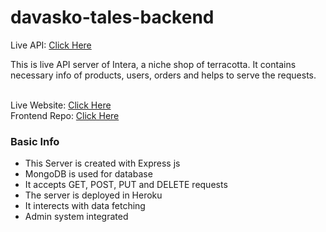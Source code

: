 # davasko-tales-backend

Live API: <a href="https://api-davaskotales.herokuapp.com/">Click Here</a><br />

This is live API server of Intera, a niche shop of terracotta. It contains necessary info of products, users, orders and helps to serve the requests.<br /><br />

Live Website: <a href="https://davaskotales.web.app/">Click Here</a><br />
Frontend Repo: <a href="https://github.com/h-zahar/davasko-tales-frontend">Click Here</a><br/>

### Basic Info
* This Server is created with Express js
* MongoDB is used for database
* It accepts GET, POST, PUT and DELETE requests
* The server is deployed in Heroku
* It interects with data fetching
* Admin system integrated